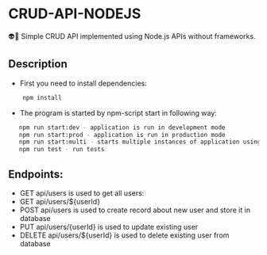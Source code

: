# CRUD-API-NODEJS

:alien::pencil: Simple CRUD API implemented using Node.js APIs without frameworks.

## Description

- First you need to install dependencies:

```bash
    npm install
```

- The program is started by npm-script start in following way:

```bash
   npm run start:dev - application is run in development mode
   npm run start:prod - application is run in production mode
   npm run start:multi - starts multiple instances of application using the Node.js Cluster API
   npm run test - run tests
```

## Endpoints:

- GET api/users is used to get all users:
- GET api/users/${userId}
- POST api/users is used to create record about new user and store it in database
- PUT api/users/{userId} is used to update existing user
- DELETE api/users/${userId} is used to delete existing user from database
